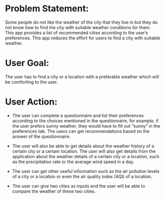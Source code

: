 # Problem Statement:

Some people do not like the weather of the city that they live in but they do not know how to find the city with
suitable weather conditions for them. This app provides a list of recommended cities according to the user’s
preferences. This app reduces the effort for users to find a city with suitable weather.

# User Goal:

The user has to find a city or a location with a preferable weather which will be comforting to the user.

# User Action:

- The user can complete a questionnaire and list their preferences according to the choices mentioned in the
  questionnaire, for example, if the user prefers sunny weather, they would have to fill out “sunny” in the preferences
  tab. The users can get recommendations based on the answer of the questionnaire.

- The user will also be able to get details about the weather history of a certain city or a certain location. The user
  will also get details from the application about the weather details of a certain city or a location, such as the
  precipitation rate or the average wind speed in a day.

- The user can get other useful information such as the air pollution levels of a city or a location or even the air
  quality index (AQI) of a location.

- The user can give two cities as inputs and the user will be able to compare the weather of these two cities.